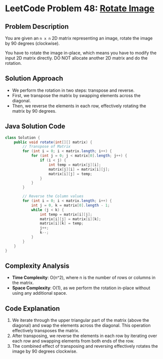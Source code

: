 # LeetCode Problem 48: [Rotate Image](https://leetcode.com/problems/rotate-image/)

## Problem Description
You are given an `n x n` 2D matrix representing an image, rotate the image by 90 degrees (clockwise).

You have to rotate the image in-place, which means you have to modify the input 2D matrix directly. DO NOT allocate another 2D matrix and do the rotation.

## Solution Approach
- We perform the rotation in two steps: transpose and reverse.
- First, we transpose the matrix by swapping elements across the diagonal.
- Then, we reverse the elements in each row, effectively rotating the matrix by 90 degrees.

## Java Solution Code

```java
class Solution {
    public void rotate(int[][] matrix) {
        // Transpose of Matrix
        for (int i = 0; i < matrix.length; i++) {
            for (int j = 0; j < matrix[0].length; j++) {
                if (i < j) {
                    int temp = matrix[j][i];
                    matrix[j][i] = matrix[i][j];
                    matrix[i][j] = temp;
                }
            }
        }

        // Reverse the Column values
        for (int i = 0; i < matrix.length; i++) {
            int j = 0, k = matrix[0].length - 1;
            while (j < k) {
                int temp = matrix[i][j];
                matrix[i][j] = matrix[i][k];
                matrix[i][k] = temp;
                j++;
                k--;
            }
        }
    }
}
```

## Complexity Analysis
- **Time Complexity**: O(n^2), where n is the number of rows or columns in the matrix.
- **Space Complexity**: O(1), as we perform the rotation in-place without using any additional space.

## Code Explanation
1. We iterate through the upper triangular part of the matrix (above the diagonal) and swap the elements across the diagonal. This operation effectively transposes the matrix.
2. After transposing, we reverse the elements in each row by iterating over each row and swapping elements from both ends of the row.
3. The combined effect of transposing and reversing effectively rotates the image by 90 degrees clockwise.
